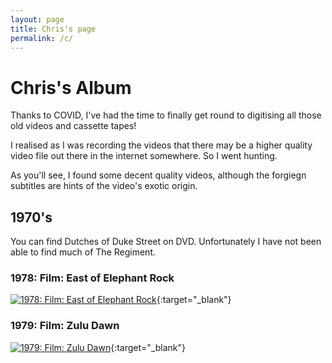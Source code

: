 ```yaml
---
layout: page
title: Chris's page
permalink: /c/
---
```



# Chris's Album

Thanks to COVID, I've had the time to finally get round to digitising all those old videos and cassette tapes!  

I realised as I was recording the videos that there may be a higher quality video file out there in the internet somewhere.  So I went hunting.

As you'll see, I found some decent quality videos, although the forgiegn subtitles are hints of the video's exotic origin.


## 1970's
You can find Dutches of Duke Street on DVD.  Unfortunately I have not been able to find much of 
The Regiment.


### 1978: Film: East of Elephant Rock
[![1978: Film: East of Elephant Rock](https://res.cloudinary.com/marcomontalbano/image/upload/v1589323888/video_to_markdown/images/vimeo--415119467-c05b58ac6eb4c4700831b2b3070cd403.jpg)](https://vimeo.com/415119467 "1978: Film: East of Elephant Rock"){:target="_blank"}

### 1979: Film: Zulu Dawn
[![1979: Film: Zulu Dawn](https://res.cloudinary.com/marcomontalbano/image/upload/v1589323949/video_to_markdown/images/vimeo--415116180-c05b58ac6eb4c4700831b2b3070cd403.jpg)](https://vimeo.com/415116180 "1979: Film: Zulu Dawn"){:target="_blank"}